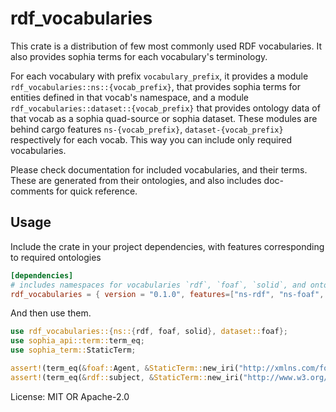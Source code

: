# rdf_vocabularies

This crate is a distribution of few most commonly used RDF vocabularies. It also provides sophia terms for each vocabulary's terminology.

For each vocabulary with prefix `vocabulary_prefix`, it provides a module `rdf_vocabularies::ns::{vocab_prefix}`, that provides sophia terms for entities defined in that vocab's namespace, and a module `rdf_vocabularies::dataset::{vocab_prefix}` that provides ontology data of that vocab as a sophia quad-source or sophia dataset. These modules are behind cargo features `ns-{vocab_prefix}`, `dataset-{vocab_prefix}` respectively for each vocab. This way you can include only required vocabularies.

Please check documentation for included vocabularies, and their terms. These are generated from their ontologies, and also includes doc-comments for quick reference.

## Usage

Include the crate in your project dependencies, with features corresponding to required ontologies
```toml
[dependencies]
# includes namespaces for vocabularies `rdf`, `foaf`, `solid`, and ontology datasets for vocabularies `foaf`.
rdf_vocabularies = { version = "0.1.0", features=["ns-rdf", "ns-foaf", "ns-solid", "dataset-foaf"] }

```

And then use them.

```rust
use rdf_vocabularies::{ns::{rdf, foaf, solid}, dataset::foaf};
use sophia_api::term::term_eq;
use sophia_term::StaticTerm;

assert!(term_eq(&foaf::Agent, &StaticTerm::new_iri("http://xmlns.com/foaf/0.1/Agent")?));
assert!(term_eq(&rdf::subject, &StaticTerm::new_iri("http://www.w3.org/1999/02/22-rdf-syntax-ns#subject")?));
```


License: MIT OR Apache-2.0
